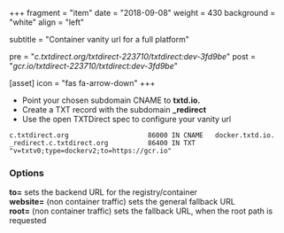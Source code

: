 +++
fragment = "item"
date = "2018-09-08"
weight = 430
background = "white"
align = "left"

subtitle = "Container vanity url for a full platform"

pre = "*c.txtdirect.org/txtdirect-223710/txtdirect:dev-3fd9be*"
post = "*gcr.io/txtdirect-223710/txtdirect:dev-3fd9be*"

[asset]
  icon = "fas fa-arrow-down"
+++

* Point your chosen subdomain CNAME to **txtd.io.**
* Create a TXT record with the subdomain **_redirect**
* Use the open TXTDirect spec to configure your vanity url

```text
c.txtdirect.org                    86000 IN CNAME   docker.txtd.io.
_redirect.c.txtdirect.org          86400 IN TXT     "v=txtv0;type=dockerv2;to=https://gcr.io"
```

### Options
**to=** sets the backend URL for the registry/container  
**website=** (non container traffic) sets the general fallback URL  
**root=** (non container traffic) sets the fallback URL, when the root path is requested
